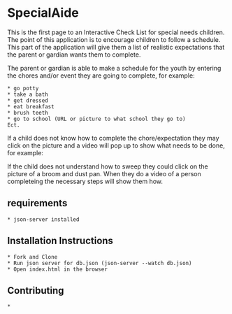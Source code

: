 # SpecialAide

This is the first page to an Interactive Check List for special needs children. The point of this application is to encourage children to follow a schedule. This part of the application will give them a list of realistic expectations that the parent or gardian wants them to complete. 

The parent or gardian is able to make a schedule for the youth by entering the chores and/or event they are going to complete, for example:

    * go potty
    * take a bath
    * get dressed
    * eat breakfast
    * brush teeth
    * go to school (URL or picture to what school they go to)
    Ect.

If a child does not know how to complete the chore/expectation they may click on the picture and a video will pop up to show what needs to be done, for example:

If the child does not understand how to sweep they could click on the picture of a broom and dust pan. When they do a video of a person completeing the necessary steps will show them how.

## requirements
    * json-server installed

## Installation Instructions
    * Fork and Clone
    * Run json server for db.json (json-server --watch db.json)
    * Open index.html in the browser

## Contributing
    *